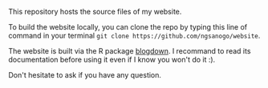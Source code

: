 This repository hosts the source files of my website.

To build the website locally, you can clone the repo by typing this line of command in your terminal `git clone https://github.com/ngsanogo/website`.

The website is built via the R package [blogdown](https://github.com/rstudio/blogdown). I recommand to read its documentation before using it even if I know you won't do it :).

Don't hesitate to ask if you have any question.